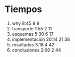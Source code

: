# Tiempos
 
 1. why              8:45   9   9
 2. transporte       1:55   2  11
 3. esquemas         5:30   6  17
 4. implementación  20:14  21  38
 5. resultados       3:18   4  42
 6. conclusiones     2:00   2  44
